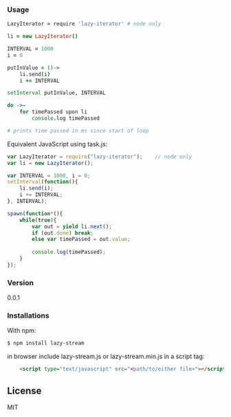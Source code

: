 ### Usage

```coffee
LazyIterator = require 'lazy-iterator' # node only

li = new LazyIterator()

INTERVAL = 1000
i = 0

putInValue = ()->
	li.send(i)
	i += INTERVAL

setInterval putInValue, INTERVAL

do ->~
	for timePassed upon li
		console.log timePassed

# prints time passed in ms since start of loop
```

Equivalent JavaScript using task.js:

```js
var LazyIterator = require("lazy-iterator");	// node only
var li = new LazyIterator();

var INTERVAL = 1000, i = 0;
setInterval(function(){
    li.send(i);
    i += INTERVAL;
}, INTERVAL);

spawn(function*(){
    while(true){
        var out = yield li.next();
        if (out.done) break;
        else var timePassed = out.value;
        
        console.log(timePassed);
    }
});

```

### Version
0.0.1

### Installations
With npm: 
```sh
$ npm install lazy-stream
```

in browser include lazy-stream.js or lazy-stream.min.js in a script tag:

```html
    <script type="text/javascript" src="<path/to/either file>"></script>
```


License
----

MIT
